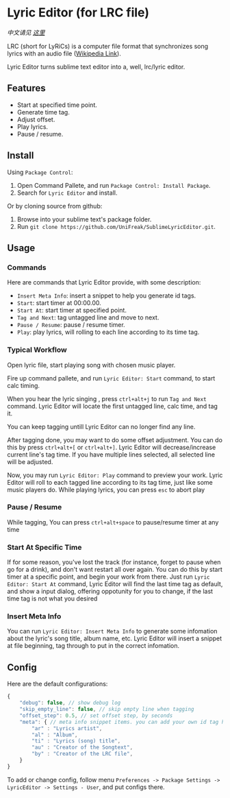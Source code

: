 # Lyric Editor (for LRC file)

_中文请见 [这里](https://github.com/UniFreak/SublimeLyricEditor/blob/master/README.cn.md "中文 README")_

LRC (short for LyRiCs) is a computer file format that synchronizes song lyrics with an audio file ([Wikipedia Link](https://en.wikipedia.org/wiki/LRC_(file_format))).

Lyric Editor turns sublime text editor into a, well, lrc/lyric editor.

## Features

- Start at specified time point.
- Generate time tag.
- Adjust offset.
- Play lyrics.
- Pause / resume.

## Install

Using `Package Control`:

1. Open Command Pallete, and run `Package Control: Install Package`.
2. Search for `Lyric Editor` and install.

Or by cloning source from github:

1. Browse into your sublime text's package folder.
2. Run `git clone https://github.com/UniFreak/SublimeLyricEditor.git`.

## Usage

### Commands

Here are commands that Lyric Editor provide, with some description:
- `Insert Meta Info`: insert a snippet to help you generate id tags.
- `Start`: start timer at 00:00.00.
- `Start At`: start timer at specified point.
- `Tag and Next`: tag untagged line and move to next.
- `Pause / Resume`: pause / resume timer.
- `Play`: play lyrics, will rolling to each line according to its time tag.

### Typical Workflow

Open lyric file, start playing song with chosen music player.

Fire up command pallete, and run `Lyric Editor: Start` command, to start calc timing.

When you hear the lyric singing , press `ctrl+alt+j` to run `Tag and Next` command.
Lyric Editor will locate the first untagged line, calc time, and tag it.

You can keep tagging untill Lyric Editor can no longer find any line.

After tagging done, you may want to do some offset adjustment. You can do this by
press `ctrl+alt+[` or `ctrl+alt+]`. Lyric Editor will decrease/increase current
line's tag time. If you have multiple lines selected, all selected line will be adjusted.

Now, you may run `Lyric Editor: Play` command to preview your work.
Lyric Editor will roll to each tagged line according to its tag time, just like some
music players do. While playing lyrics, you can press `esc` to abort play

### Pause / Resume

While tagging, You can press `ctrl+alt+space` to pause/resume timer at any time

### Start At Specific Time

If for some reason, you've lost the track (for instance, forget to pause when go for a drink), and don't want
restart all over again. You can do this by start timer at a specific point, and begin your work
from there. Just run `Lyric Editor: Start At` command, Lyric Editor will find the last time tag
as default, and show a input dialog, offering oppotunity for you to change, if the last time tag
is not what you desired

### Insert Meta Info

You can run `Lyric Editor: Insert Meta Info` to generate some infomation about the
lyric's song title, album name, etc. Lyric Editor will insert a snippet at file beginning,
tag through to put in the correct infomation.

## Config

Here are the default configurations:

```js
{
    "debug": false, // show debug log
    "skip_empty_line": false, // skip empty line when tagging
    "offset_step": 0.5, // set offset step, by seconds
    "meta": { // meta info snippet items. you can add your own id tag here
        "ar" : "Lyrics artist",
        "al" : "Album",
        "ti" : "Lyrics (song) title",
        "au" : "Creator of the Songtext",
        "by" : "Creator of the LRC file",
    }
}
```

To add or change config, follow menu `Preferences -> Package Settings -> LyricEditor -> Settings - User`, and put configs there.
